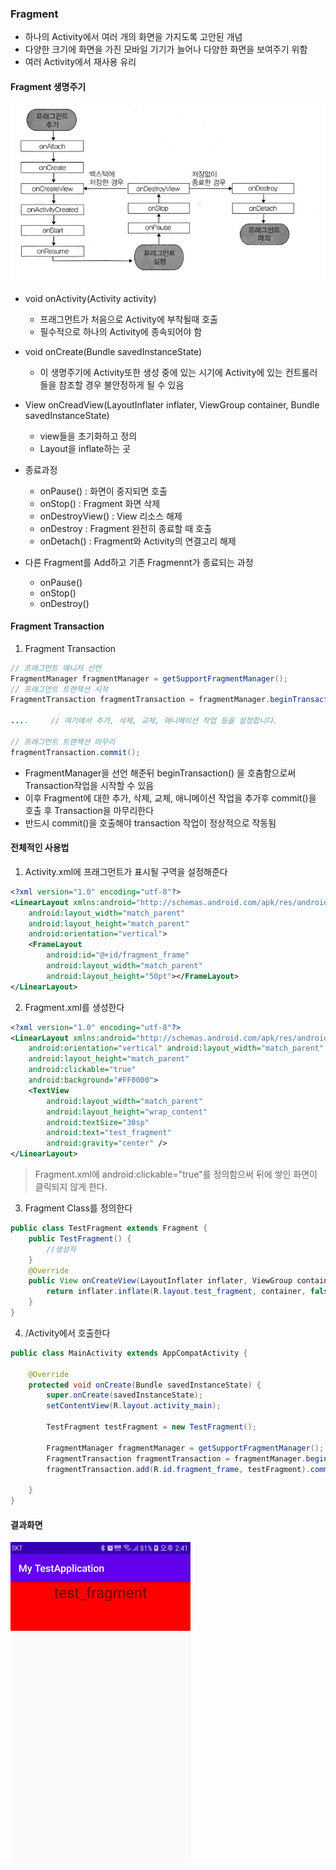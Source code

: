 ### Fragment

- 하나의 Activity에서 여러 개의 화면을 가지도록 고안된 개념
- 다양한 크기에 화면을 가진 모바일 기기가 늘어나 다양한 화면을 보여주기 위함
- 여러 Activity에서 재사용 유리

#### Fragment 생명주기
![프래그먼트생명주기](image/프래그먼트생명주기.jpg)
- void onActivity(Activity activity)
	- 프래그먼트가 처음으로 Activity에 부착될때 호출
	- 필수적으로 하나의 Activity에 종속되어야 함

- void onCreate(Bundle savedInstanceState)
	- 이 생명주기에 Activity또한 생성 중에 있는 시기에 Activity에 있는 컨트롤러들을 참조할 경우 불안정하게 될 수 있음

- View onCreadView(LayoutInflater inflater, ViewGroup container, Bundle savedInstanceState)
	- view들을 초기화하고 정의
	- Layout을 inflate하는 곳

- 종료과정
	- onPause() : 화면이 중지되면 호출
	- onStop() : Fragment 화면 삭제
	- onDestroyView() : View 리소스 해제
	- onDestroy : Fragment 완전히 종료할 때 호출
	- onDetach() : Fragment와 Activity의 연결고리 해제

- 다른 Fragment를 Add하고 기존 Fragmennt가 종료되는 과정
	- onPause()
	- onStop()
	- onDestroy()

#### Fragment Transaction
1. Fragment Transaction 
```java
// 프래그먼트 매니저 선언
FragmentManager fragmentManager = getSupportFragmentManager();
// 프래그먼트 트랜잭션 시작
FragmentTransaction fragmentTransaction = fragmentManager.beginTransaction();

....     // 여기에서 추가, 삭제, 교체, 애니메이션 작업 등을 설정합니다.

// 프래그먼트 트랜잭션 마무리
fragmentTransaction.commit();
```
- FragmentManager을 선언 해준뒤  beginTransaction() 을 호춤함으로써 Transaction작업을 시작할 수 있음
- 이후 Fragment에 대한 추가, 삭제, 교체, 애니메이션 작업을 추가후 commit()을 호출 후 Transaction을 마무리한다
- 반드시 commit()을 호출해야 transaction 작업이 정상적으로 작동됨



#### 전체적인 사용법
1. Activity.xml에 프래그먼트가 표시될 구역을 설정해준다
```xml
<?xml version="1.0" encoding="utf-8"?>
<LinearLayout xmlns:android="http://schemas.android.com/apk/res/android"
    android:layout_width="match_parent"
    android:layout_height="match_parent"
    android:orientation="vertical">
    <FrameLayout
        android:id="@+id/fragment_frame"
        android:layout_width="match_parent"
        android:layout_height="50pt"></FrameLayout>
</LinearLayout>
```

2. Fragment.xml를 생성한다
```xml
<?xml version="1.0" encoding="utf-8"?>
<LinearLayout xmlns:android="http://schemas.android.com/apk/res/android"
    android:orientation="vertical" android:layout_width="match_parent"
    android:layout_height="match_parent"
    android:clickable="true"
    android:background="#FF0000">
    <TextView
        android:layout_width="match_parent"
        android:layout_height="wrap_content"
        android:textSize="30sp"
        android:text="test_fragment"
        android:gravity="center" />
</LinearLayout>
```
> Fragment.xml에 android:clickable="true"를 정의함으써 뒤에 쌓인 화면이 클릭되지 않게 한다.


3. Fragment Class를 정의한다
```java
public class TestFragment extends Fragment {
    public TestFragment() {
        //생성자
    }
    @Override
    public View onCreateView(LayoutInflater inflater, ViewGroup container, Bundle savedInstanceState) {
        return inflater.inflate(R.layout.test_fragment, container, false);
    }
}
```


4. /Activity에서 호출한다
```java
public class MainActivity extends AppCompatActivity {

    @Override
    protected void onCreate(Bundle savedInstanceState) {
        super.onCreate(savedInstanceState);
        setContentView(R.layout.activity_main);

        TestFragment testFragment = new TestFragment();

        FragmentManager fragmentManager = getSupportFragmentManager();
        FragmentTransaction fragmentTransaction = fragmentManager.beginTransaction();
        fragmentTransaction.add(R.id.fragment_frame, testFragment).commitAllowingStateLoss();

    }
}
```



#### 결과화면

<img src="image/fragmentTest.jpg" alt="프래그먼트 테스트" style="zoom:50%;" />




